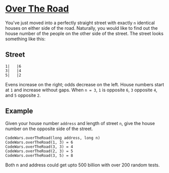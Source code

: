 # [Over The Road](https://www.codewars.com/kata/over-the-road-1 "https://www.codewars.com/kata/5f0ed36164f2bc00283aed07")

You've just moved into a perfectly straight street with exactly ```n``` identical houses on either side of the road. Naturally, you would like to find out the house number of the people on the other side of the street. The street looks something like this:

## Street
```
1|   |6
3|   |4
5|   |2
```

Evens increase on the right; odds decrease on the left. House numbers start at ```1``` and increase without gaps.
When ```n = 3```, ```1``` is opposite ```6```, ```3``` opposite ```4```, and ```5``` opposite ```2```. 

## Example

Given your house number ```address``` and length of street ```n```, give the house number on the opposite side of the street.

```
CodeWars.overTheRoad(long address, long n)
CodeWars.overTheRoad(1, 3) = 6
CodeWars.overTheRoad(3, 3) = 4
CodeWars.overTheRoad(2, 3) = 5
CodeWars.overTheRoad(3, 5) = 8
```

Both n and address could get upto 500 billion with over 200 random tests.